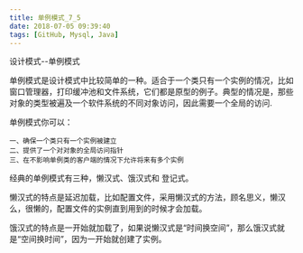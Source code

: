 ```yaml
---
title: 单例模式_7_5
date: 2018-07-05 09:39:40
tags: [GitHub, Mysql, Java]
---
```


设计模式--单例模式

<!--more-->
单例模式是设计模式中比较简单的一种。适合于一个类只有一个实例的情况，比如窗口管理器，打印缓冲池和文件系统，它们都是原型的例子。典型的情况是，那些对象的类型被遍及一个软件系统的不同对象访问，因此需要一个全局的访问.

单例模式你可以： 

```
一、确保一个类只有一个实例被建立 
二、提供了一个对对象的全局访问指针 
三、在不影响单例类的客户端的情况下允许将来有多个实例
```

经典的单例模式有三种，懒汉式、饿汉式和 登记式。

懒汉式的特点是延迟加载，比如配置文件，采用懒汉式的方法，顾名思义，懒汉么，很懒的，配置文件的实例直到用到的时候才会加载。

饿汉式的特点是一开始就加载了，如果说懒汉式是“时间换空间”，那么饿汉式就是“空间换时间”，因为一开始就创建了实例。 
